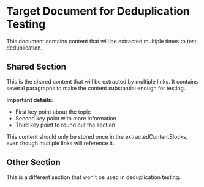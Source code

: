 # Target Document for Deduplication Testing

This document contains content that will be extracted multiple times to test deduplication.

## Shared Section

This is the shared content that will be extracted by multiple links.
It contains several paragraphs to make the content substantial enough for testing.

**Important details:**

- First key point about the topic
- Second key point with more information
- Third key point to round out the section

This content should only be stored once in the extractedContentBlocks,
even though multiple links will reference it.

## Other Section

This is a different section that won't be used in deduplication testing.
